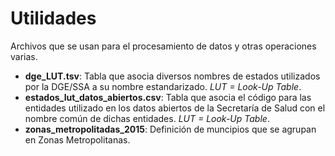 # Utilidades

Archivos que se usan para el procesamiento de datos y
otras operaciones varias.

* **dge_LUT.tsv**: Tabla que asocia diversos nombres de estados
utilizados por la DGE/SSA a su nombre estandarizado.
*LUT = Look-Up Table*.
* **estados_lut_datos_abiertos.csv**: Tabla que asocia el código para
las entidades utilizado en los datos abiertos de la Secretaría de Salud
con el nombre común de dichas entidades. *LUT = Look-Up Table*.
* **zonas_metropolitadas_2015**: Definición de muncipios que se
agrupan en Zonas Metropolitanas.
